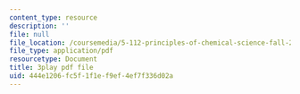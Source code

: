 ```yaml
---
content_type: resource
description: ''
file: null
file_location: /coursemedia/5-112-principles-of-chemical-science-fall-2005/444e1206fc5f1f1ef9ef4ef7f336d02a_dAgwg_8RyEU.pdf
file_type: application/pdf
resourcetype: Document
title: 3play pdf file
uid: 444e1206-fc5f-1f1e-f9ef-4ef7f336d02a
---
```

